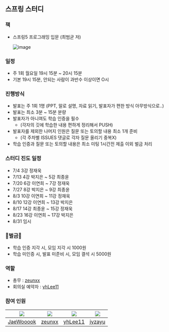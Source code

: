 ## 스프링 스터디

### 책
- 스프링5 프로그래밍 입문 (최범균 저)

  ![image](https://user-images.githubusercontent.com/55322459/174442297-5e169730-6ee4-4f8e-a0ca-af0d240cce02.png)

### 일정
- 주 1회 월요일 19시 15분 ~ 20시 15분
- 기본 19시 15분, 안되는 사람이 과반수 이상이면 O시

### 진행방식
- 발표는 주 1회 1명 (PPT, 말로 설명, 자료 읽기, 발표자가 편한 방식 아무방식으로..)
- 발표는 최소 3분 ~ 15분 분량
- 발표자가 아니여도 학습 인증을 필수
  - (각자의 깃에 학습한 내용 편하게 정리해서 PUSH)
- 발표자를 제외한 나머지 인원은 질문 또는 토의할 내용 최소 1개 준비
  - (각 주차별 ISSUES 댓글로 각자 질문 올리기 중복X)
- 학습 인증과 질문 또는 토의할 내용은 최소 미팅 1시간전 제출 이외 벌금 처리

### 스터디 진도 일정
 - 7/4 3강 정재욱
 - 7/13 4강 박지은 ~ 5강 최종윤
 - 7/20 6강 이연희 ~ 7강 정재욱
 - 7/27 8강 박지은 ~ 9강 최종윤
 - 8/3 10강 이연희 ~ 11강 정재욱
 - 8/10 12강 이연희 ~ 13강 박지은
 - 8/17 14강 최종윤 ~ 15강 정재욱
 - 8/23 16강 이연희 ~ 17강 박지은
 - 8/31 임시

### 🤑벌금🤑
- 학습 인증 지각 시, 모임 지각 시 1000원
- 학습 미인증 시, 발표 미준비 시, 모임 결석 시 5000원

### 역할
- 총무 : [zeunxx](https://github.com/zeunxx)
- 회의실 예약자 : [yhLee11](https://github.com/yhLee11)

### 참여 인원
| ![](https://github.com/JaeWooook.png) |             ![](https://github.com/zeunxx.png)             |             ![](https://github.com/yhLee11.png)              |             ![](https://github.com/jyzayu.png)             | 
|:-------------------------------------:|:----------------------------------------------------------:|:------------------------------------------------------------:|:----------------------------------------------------------:|
|  [JaeWooook](https://github.com/JaeWooook)  |              [zeunxx](https://github.com/zeunxx)              |              [yhLee11](https://github.com/yhLee11)               |              [jyzayu](https://github.com/jyzayu)              |